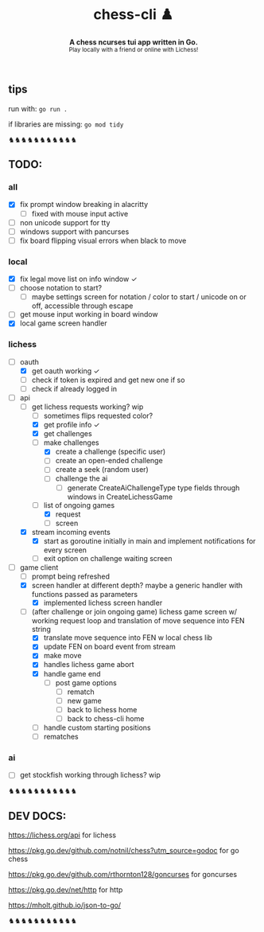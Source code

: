 <h1 align='center'>chess-cli ♟️</h1>
<p align="center">
  <b>A chess ncurses tui app written in Go.</b><br/>
  <sub>Play locally with a friend or online with Lichess!</a></sub>
</p>
<br />


<!-- # chess-cli ♟️ -->

## tips

run with: `go run .`

if libraries are missing: `go mod tidy`

♞♞♞♞♞♞♞♞♞♞♞

## TODO:


### all
- [x] fix prompt window breaking in alacritty
  - [ ] fixed with mouse input active
- [ ] non unicode support for tty
- [ ] windows support with pancurses
- [ ] fix board flipping visual errors when black to move

### local
- [x] fix legal move list on info window ✓
- [ ] choose notation to start?
  - [ ] maybe settings screen for notation / color to start / unicode on or off, accessible through escape
- [ ] get mouse input working in board window
- [x] local game screen handler

### lichess

- [ ] oauth
  - [x] get oauth working ✓
  - [ ] check if token is expired and get new one if so
  - [ ] check if already logged in
- [ ] api
  - [ ] get lichess requests working? wip
    - [ ] sometimes flips requested color?
    - [x] get profile info ✓
    - [x] get challenges
    - [ ] make challenges
      - [x] create a challenge (specific user)
      - [ ] create an open-ended challenge
      - [ ] create a seek (random user)
      - [ ] challenge the ai
        - [ ] generate CreateAiChallengeType type fields through windows in CreateLichessGame
    - [ ] list of ongoing games
      - [x] request
      - [ ] screen
   - [x] stream incoming events
     - [x] start as goroutine initially in main and implement notifications for every screen
     - [ ] exit option on challenge waiting screen
- [ ] game client
  - [ ] prompt being refreshed
  - [x] screen handler at different depth? maybe a generic handler with functions passed as parameters
    - [x] implemented lichess screen handler
  - [ ] (after challenge or join ongoing game) lichess game screen w/ working request loop and translation of move sequence into FEN string
    - [x] translate move sequence into FEN w local chess lib
    - [x] update FEN on board event from stream
    - [x] make move
    - [x] handles lichess game abort
    - [x] handle game end
      - [ ] post game options
        - [ ] rematch
        - [ ] new game
        - [ ] back to lichess home
        - [ ] back to chess-cli home
    - [ ] handle custom starting positions
    - [ ] rematches

### ai
- [ ] get stockfish working through lichess? wip



♞♞♞♞♞♞♞♞♞♞♞

## DEV DOCS:

https://lichess.org/api for lichess

https://pkg.go.dev/github.com/notnil/chess?utm_source=godoc for go chess

https://pkg.go.dev/github.com/rthornton128/goncurses for goncurses

https://pkg.go.dev/net/http for http

https://mholt.github.io/json-to-go/

♞♞♞♞♞♞♞♞♞♞♞
